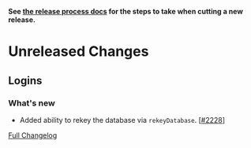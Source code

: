 **See [the release process docs](docs/howtos/cut-a-new-release.md) for the steps to take when cutting a new release.**

# Unreleased Changes

## Logins

### What's new

- Added ability to rekey the database via `rekeyDatabase`. [[#2228](https://github.com/mozilla/application-services/pull/2228)]

[Full Changelog](https://github.com/mozilla/application-services/compare/v0.43.1...master)
